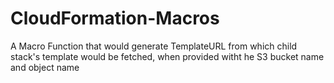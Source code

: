 # CloudFormation-Macros
A Macro Function that would generate TemplateURL from which child stack's template would be fetched, when provided witht he S3 bucket name and object name
